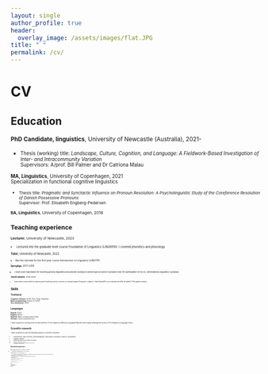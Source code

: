 ```yaml
---
layout: single
author_profile: true
header:
  overlay_image: /assets/images/flat.JPG
title: " "
permalink: /cv/
---
```


# CV

## Education

<small> **PhD Candidate, linguistics**, University of Newcastle (Australia), 2021-  

* <small> Thesis (working) title: *Landscape, Culture, Cognition, and Language: A Fieldwork-Based Investigation of Inter- and Intracommunity Variation*   
Supervisors: A/prof. Bill Palmer and Dr Catriona Malau </small>

<small> **MA, Linguistics**, University of Copenhagen, 2021    
Specialization in functional cognitive linguistics  

* <small> Thesis title: *Pragmatic and Synctactic Influence on Pronoun Resolution: A Psycholinguistic Study of the Coreference Resolution of Danish Possessive Pronouns*  
Supervisor: Prof. Elisabeth Engberg-Pedersen </small>

<small> **BA, Linguistics**, University of Copenhagen, 2018

## Teaching experience

<small> **Lecturer**, University of Newcastle, 2023
* <small> Lectured into the graduate level course Foundation of Linguistics (LING6910). I covered phonetics and phonology </small>

<small> **Tutor**, University of Newcastle, 2023
* <small> Ran the tutorials for the first year course Introduction to Linguistics (LING1111) </small>

<small> **Sprogliga**, 2017-2019  

* <small> I have been responsible for teaching general linguistics and problem solving to Danish high schoolers to prepare them for participation in the IOL (International Linguistics Olympiad). </small>

<small> **TalentCampDK**, 2016-2019  
* <small> I have been responsible for planning and teaching various courses in a broad range of linguistic subjects. TalentCampDK is an educational offer for gifted 7-9th grade students. </small>

## Skills

### Technical

<small>**Linguistic software:** ELAN, FLEx, Praat, AegisSub </small>  
<small>**Basic programming:** Python, R, LaTeX </small>  
<small>**Geo-information:** QGIS</small>  

### Languages

<small>**Danish:**	Fluent</small>  
<small>**English:**	Fluent</small>  
<small>**Spanish:**	Basic communication skills</small>  
<small>**German:**	Good comprehension</small>  

<small>I have experience working with several varieties of the Indigenous Mexican language Nahuatl and a highly endangered variety of the Indigenous language Otomí.</small>

### Scientific research

<small> I have experience with the following areas of scientific research:
* <small> Data pipelines (data collection, data management, transcription, annotation, analysis, visualisation)
* <small> Linguistic Fieldwork
* <small> Experimental design (mouse-tracking, eye-tracking)
* <small> Production of elicitation materials
* <small> Instructing team members in specialised software and data collection
* <small> Public presentation, academic publication

## Research experience

<small> **Research Assistant**, University of Newcastle, 2022  

* <small> Managing and compiling database of nordic crime fiction. </small>

<small> **Research Intern**, University of Copenhagen, 2020  

* <small> Researching linguistic and cognitive preferences regarding the use of different orientational systems in two varieties of Nahuatl as part of the Nahuatl Space Project. </small>

<small> **Student assistant**, IT-university of Copenhagen, 2018-2020  

* <small> Annotating linguistic material for a Danish treebank project and writing annotation guidelines for future annotators. </small>

<small> **Student Assistant**, MIRSK, 2018  

* <small> Annotating linguistic data for automatic speech-processing software. </small>

<small> **Student Assistant**, University of Copenhagen, 2017  

* <small> Collecting and processing data for a project on the vocabulary of 5th graders. </small>

<small> **Research Assistant**, Linguistic Fieldwork, 2017  

* <small> Documentation of the highly endangered language Acazulco Otomí in Mexico. </small>

## Grants

<small> **Frøken Maria Månssons legat**, 2020
* <small> Travel grant to fund fieldwork in Mexico (10.000 DKK)

<small> **Københavns Universitets Internationaliseringsstipendium**, 2017
* <small> Travel grant for exchange studies at University of California (8.000 DKK), not utilised

## Professional memberships

<small> **Australian Linguistics Society,** 2021-

<small> **The Linguistic Circle of Copenhagen,** 2015-

<small> **The Society for the Study of the Indigenous Languages of the Americas,** 2020-2021

## Posts of responsibility

<small> **Member of quota 2-admission committee, Linguistics,** University of Copenhagen, 2020

<small> **Team Leader for the Danish IOL (International Linguistics Olympiad) team,** 2017-2020

<small> **Member of committee, the Linguistic Circle of Copenhagen,** 2016-2020

<small> **Member of organising committee, Sprogvidenskabelig Studenterkonference,** 2016-2020

<small> **Chairman, linguistic Student Council, University of Copenhagen,** 2016-2019
